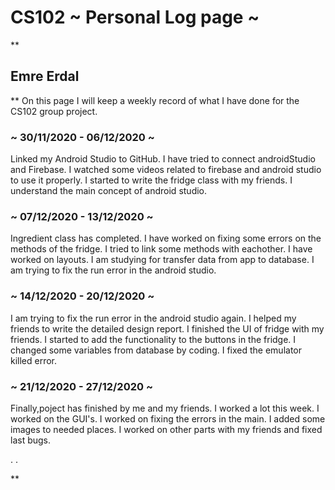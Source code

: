 # CS102 ~ Personal Log page ~
**
## Emre Erdal
**
On this page I will keep a weekly record of what I have done for the CS102 group project. 
### ~ 30/11/2020 - 06/12/2020 ~
Linked my Android Studio to GitHub. I have tried to connect androidStudio and Firebase. I watched some videos related to firebase and android studio to use it properly.
I started to write the fridge class with my friends.
I understand the main concept of android studio.

### ~ 07/12/2020 - 13/12/2020 ~
Ingredient class has completed.
I have worked on fixing some errors on the methods of the fridge.
I tried to link some methods with eachother.
I have worked on layouts.
I am studying for transfer data from app to database.
I am trying to fix the run error in the android studio.

### ~ 14/12/2020 - 20/12/2020 ~
I am trying to fix the run error in the android studio again.
I helped my friends to write the detailed design report.
I finished the UI of fridge with my friends.
I started to add the functionality to the buttons in the fridge.
I changed some variables from database by coding.
I fixed the emulator killed error.

### ~ 21/12/2020 - 27/12/2020 ~
Finally,poject has finished by me and my friends.
I worked a lot this week.
I worked on the GUI's.
I worked on fixing the errors in the main.
I added some images to needed places.
I worked on other parts with my friends and fixed last bugs.

.
.

**
